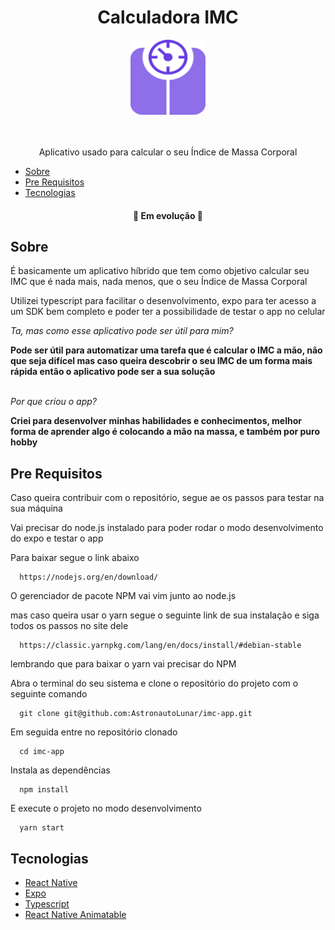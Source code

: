 <h1 align="center">Calculadora IMC</h1>

<div align="center">
  <img 
       src="https://github.com/AstronautoLunar/imc-app/blob/master/assets/icon.png" 
       alt="image"
       width="120px"
       height="120px"
  />
</div>

<br/>
<br/>

<p align="center">Aplicativo usado para calcular o seu Índice de Massa Corporal</p>

* [Sobre](#Sobre)
* [Pre Requisitos](#Pre-requisitos)
* [Tecnologias](#tecnologias)

<h4 align="center">
 🚀 Em evolução 🚀
</h4>

## Sobre
É basicamente um aplicativo híbrido que tem como objetivo calcular seu IMC que é nada mais, nada menos, que o seu Índice de Massa Corporal

Utilizei typescript para facilitar o desenvolvimento, expo para ter acesso a um SDK bem completo e poder ter a possibilidade de testar o app
no celular

<i>Ta, mas como esse aplicativo pode ser útil para mim?</i>

<strong>
  Pode ser útil para automatizar uma tarefa que é calcular o IMC a mão, não que seja difícel 
  mas caso queira descobrir o seu IMC de um forma mais rápida então o aplicativo pode ser a sua solução
</strong>

<br/>
<br/>

<i>Por que criou o app?</i>

<strong>
  Criei para desenvolver minhas habilidades e conhecimentos, melhor forma de aprender algo é colocando a mão na massa, e também por puro hobby
</strong>
  

## Pre Requisitos
Caso queira contribuir com o repositório, segue ae os passos para testar na sua máquina

Vai precisar do node.js instalado para poder rodar o modo desenvolvimento do expo e testar o app

Para baixar segue o link abaixo
```
  https://nodejs.org/en/download/
```

O gerenciador de pacote NPM vai vim junto ao node.js

mas caso queira usar o yarn segue o seguinte link de sua instalação e siga todos os passos no site dele
```
  https://classic.yarnpkg.com/lang/en/docs/install/#debian-stable
```

lembrando que para baixar o yarn vai precisar do NPM

Abra o terminal do seu sistema e clone o repositório do projeto com o seguinte comando
```
  git clone git@github.com:AstronautoLunar/imc-app.git
```

Em seguida entre no repositório clonado
```
  cd imc-app
```

Instala as dependências
```
  npm install
```

E execute o projeto no modo desenvolvimento
```
  yarn start
```

## Tecnologias

- [React Native](https://reactnative.dev/)
- [Expo](https://docs.expo.dev/)
- [Typescript](https://www.typescriptlang.org/)
- [React Native Animatable](https://github.com/oblador/react-native-animatable)

